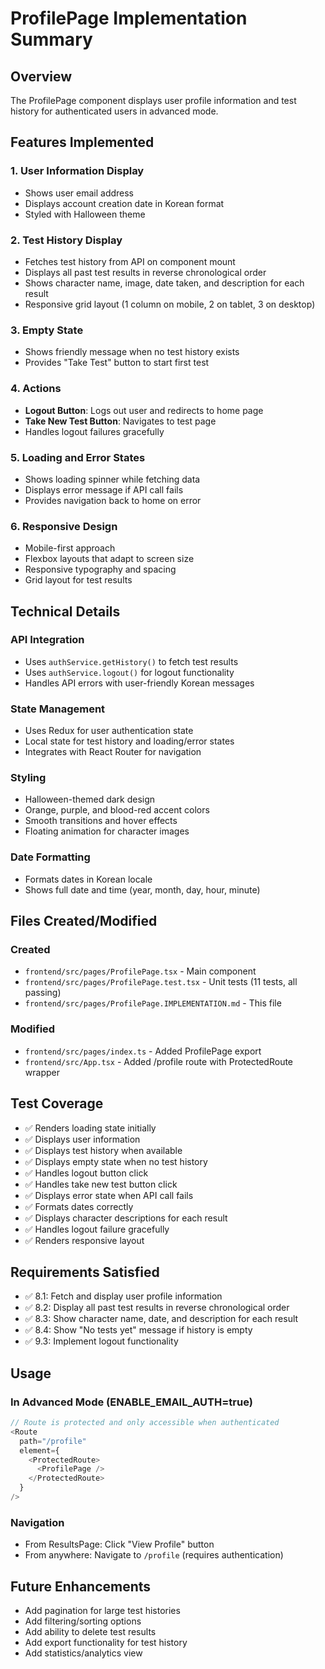 # ProfilePage Implementation Summary

## Overview
The ProfilePage component displays user profile information and test history for authenticated users in advanced mode.

## Features Implemented

### 1. User Information Display
- Shows user email address
- Displays account creation date in Korean format
- Styled with Halloween theme

### 2. Test History Display
- Fetches test history from API on component mount
- Displays all past test results in reverse chronological order
- Shows character name, image, date taken, and description for each result
- Responsive grid layout (1 column on mobile, 2 on tablet, 3 on desktop)

### 3. Empty State
- Shows friendly message when no test history exists
- Provides "Take Test" button to start first test

### 4. Actions
- **Logout Button**: Logs out user and redirects to home page
- **Take New Test Button**: Navigates to test page
- Handles logout failures gracefully

### 5. Loading and Error States
- Shows loading spinner while fetching data
- Displays error message if API call fails
- Provides navigation back to home on error

### 6. Responsive Design
- Mobile-first approach
- Flexbox layouts that adapt to screen size
- Responsive typography and spacing
- Grid layout for test results

## Technical Details

### API Integration
- Uses `authService.getHistory()` to fetch test results
- Uses `authService.logout()` for logout functionality
- Handles API errors with user-friendly Korean messages

### State Management
- Uses Redux for user authentication state
- Local state for test history and loading/error states
- Integrates with React Router for navigation

### Styling
- Halloween-themed dark design
- Orange, purple, and blood-red accent colors
- Smooth transitions and hover effects
- Floating animation for character images

### Date Formatting
- Formats dates in Korean locale
- Shows full date and time (year, month, day, hour, minute)

## Files Created/Modified

### Created
- `frontend/src/pages/ProfilePage.tsx` - Main component
- `frontend/src/pages/ProfilePage.test.tsx` - Unit tests (11 tests, all passing)
- `frontend/src/pages/ProfilePage.IMPLEMENTATION.md` - This file

### Modified
- `frontend/src/pages/index.ts` - Added ProfilePage export
- `frontend/src/App.tsx` - Added /profile route with ProtectedRoute wrapper

## Test Coverage
- ✅ Renders loading state initially
- ✅ Displays user information
- ✅ Displays test history when available
- ✅ Displays empty state when no test history
- ✅ Handles logout button click
- ✅ Handles take new test button click
- ✅ Displays error state when API call fails
- ✅ Formats dates correctly
- ✅ Displays character descriptions for each result
- ✅ Handles logout failure gracefully
- ✅ Renders responsive layout

## Requirements Satisfied
- ✅ 8.1: Fetch and display user profile information
- ✅ 8.2: Display all past test results in reverse chronological order
- ✅ 8.3: Show character name, date, and description for each result
- ✅ 8.4: Show "No tests yet" message if history is empty
- ✅ 9.3: Implement logout functionality

## Usage

### In Advanced Mode (ENABLE_EMAIL_AUTH=true)
```typescript
// Route is protected and only accessible when authenticated
<Route 
  path="/profile" 
  element={
    <ProtectedRoute>
      <ProfilePage />
    </ProtectedRoute>
  } 
/>
```

### Navigation
- From ResultsPage: Click "View Profile" button
- From anywhere: Navigate to `/profile` (requires authentication)

## Future Enhancements
- Add pagination for large test histories
- Add filtering/sorting options
- Add ability to delete test results
- Add export functionality for test history
- Add statistics/analytics view
